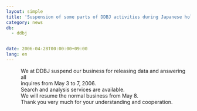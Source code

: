 ```yaml
---
layout: simple
title: 'Suspension of some parts of DDBJ activities during Japanese holidays'
category: news
db:
  - ddbj


date: 2006-04-28T00:00:00+09:00
lang: en
---
```


<dd>We at DDBJ suspend our business for releasing data and answering all<br> inquires from May 3 to 7, 2006.
<dd>Search and analysis services are available.
<dd>We will resume the normal business from May 8.<br> Thank you very much for your understanding and cooperation.</dd>
</dd>
</dd>

